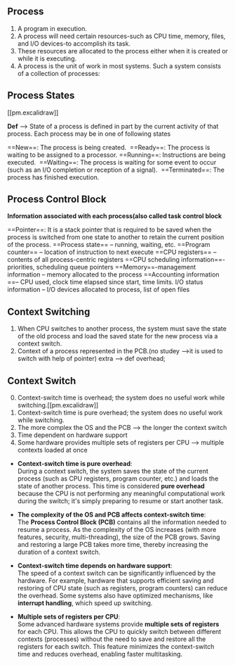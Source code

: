 ## Process

1. A program in execution.
2. A process will need certain resources-such as CPU time, memory, files, and I/O devices-to accomplish its task.
3. These resources are allocated to the process either when it is created or while it is executing. 
4. A process is the unit of work in most systems. Such a system consists of a collection of processes:


## Process States

[[pm.excalidraw]]

**Def** --> State of a process is defined in part by the current activity of that process. Each process may be in one of following states

==New==: The process is being created. 
==Ready==: The process is waiting to be assigned to a processor.
==Running==: Instructions are being executed. 
==Waiting==: The process is waiting for some event to occur (such as an I/O completion or reception of a signal). 
==Terminated==: The process has finished execution.

## Process Control Block

**Information associated with each process(also called task control block**

==Pointer==: It is a stack pointer that is required to be saved when the process is switched from one state to another to retain the current position of the process.
==Process state== – running, waiting, etc.
==Program counter== – location of instruction to next execute
==CPU registers== – contents of all process-centric registers
==CPU scheduling information==- priorities, scheduling queue pointers
==Memory==-management information – memory allocated to the process
==Accounting information ==– CPU used, clock time elapsed since start, time limits.
I/O status information – I/O devices allocated to process, list of open files


## Context Switching

1. When CPU switches to another process, the system must save the state of the old process and load the saved state for the new process via a context switch.
2. Context of a process represented in the PCB.(no studey -->it is used to switch with help of pointer)
extra --> def overhead;

## Context Switch

0. Context-switch time is overhead; the system does no useful work while switching.[[pm.excalidraw]]
1. Context-switch time is pure overhead; the system does no useful work while switching.
2. The more complex the OS and the PCB --> the longer the context switch
3. Time dependent on hardware support
4. Some hardware provides multiple sets of registers per CPU --> multiple contexts loaded at once

- **Context-switch time is pure overhead**:  
    During a context switch, the system saves the state of the current process (such as CPU registers, program counter, etc.) and loads the state of another process. This time is considered **pure overhead** because the CPU is not performing any meaningful computational work during the switch; it's simply preparing to resume or start another task.
    
- **The complexity of the OS and PCB affects context-switch time**:  
    The **Process Control Block (PCB)** contains all the information needed to resume a process. As the complexity of the OS increases (with more features, security, multi-threading), the size of the PCB grows. Saving and restoring a large PCB takes more time, thereby increasing the duration of a context switch.
    
- **Context-switch time depends on hardware support**:  
    The speed of a context switch can be significantly influenced by the hardware. For example, hardware that supports efficient saving and restoring of CPU state (such as registers, program counters) can reduce the overhead. Some systems also have optimized mechanisms, like **interrupt handling**, which speed up switching.
    
- **Multiple sets of registers per CPU**:  
    Some advanced hardware systems provide **multiple sets of registers** for each CPU. This allows the CPU to quickly switch between different contexts (processes) without the need to save and restore all the registers for each switch. This feature minimizes the context-switch time and reduces overhead, enabling faster multitasking.
